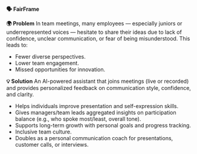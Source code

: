 **🗣️ FairFrame**

**🌍 Problem**
In team meetings, many employees — especially juniors or underrepresented voices — hesitate to share their ideas due to lack of confidence, unclear communication, or fear of being misunderstood. This leads to:
- Fewer diverse perspectives.
- Lower team engagement.
- Missed opportunities for innovation.

**💡 Solution**
An AI-powered assistant that joins meetings (live or recorded) and provides personalized feedback on communication style, confidence, and clarity.
- Helps individuals improve presentation and self-expression skills.
- Gives managers/team leads aggregated insights on participation balance (e.g., who spoke most/least, overall tone).
- Supports long-term growth with personal goals and progress tracking.
- Inclusive team culture.
- Doubles as a personal communication coach for presentations, customer calls, or interviews.
